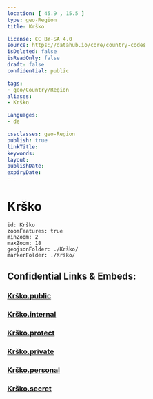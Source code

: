 ```yaml
---
location: [ 45.9 , 15.5 ] 
type: geo-Region
title: Krško

license: CC BY-SA 4.0
source: https://datahub.io/core/country-codes
isDeleted: false
isReadOnly: false
draft: false
confidential: public

tags:
- geo/Country/Region
aliases:
- Krško

Languages:
- de

cssclasses: geo-Region
publish: true
linkTitle: 
keywords: 
layout: 
publishDate: 
expiryDate: 
---
```


# Krško

```leaflet
id: Krško
zoomFeatures: true 
minZoom: 2 
maxZoom: 18
geojsonFolder: ./Krško/
markerFolder: ./Krško/
```


## Confidential Links & Embeds: 

### [Krško.public](/_public/\Earth\Continent\Europe\Europe~Central\Slovenia\Regions~Slovenia\Posavska\counties~PosavskaKrško.public.md) 

### [Krško.internal](/_internal/\Earth\Continent\Europe\Europe~Central\Slovenia\Regions~Slovenia\Posavska\counties~PosavskaKrško.internal.md) 

### [Krško.protect](/_protect/\Earth\Continent\Europe\Europe~Central\Slovenia\Regions~Slovenia\Posavska\counties~PosavskaKrško.protect.md) 

### [Krško.private](/_private/\Earth\Continent\Europe\Europe~Central\Slovenia\Regions~Slovenia\Posavska\counties~PosavskaKrško.private.md) 

### [Krško.personal](/_personal/\Earth\Continent\Europe\Europe~Central\Slovenia\Regions~Slovenia\Posavska\counties~PosavskaKrško.personal.md) 

### [Krško.secret](/_secret/\Earth\Continent\Europe\Europe~Central\Slovenia\Regions~Slovenia\Posavska\counties~PosavskaKrško.secret.md)

